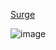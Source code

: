 [Surge](http://rampant-wren.surge.sh/)

![image](https://user-images.githubusercontent.com/85417543/126000601-7ca9bc74-5990-4cb9-8ea3-036a02bbb6c8.png)
